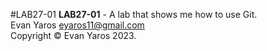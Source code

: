 #LAB27-01
**LAB27-01** - A lab that shows me how to use Git.<br>
Evan Yaros <eyaros11@gmail.com><br>
Copyright &copy; Evan Yaros 2023.<br>
